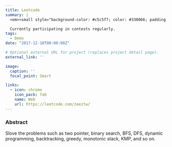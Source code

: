 ```yaml
---
title: Leetcode
summary: |
  <em><small style="background-color: #c5c5f7; color: #330066; padding: 5px;">C++/Python/DataStructure/Algorithm</small></em><br>

  Currently participating in contests regularly.
tags:
  - Demo
date: "2017-12-10T00:00:00Z"

# Optional external URL for project (replaces project detail page).
external_link: ''

image:
  caption: ''
  focal_point: Smart

links:
  - icon: chrome
    icon_pack: fab
    name: Web
    url: https://leetcode.com/zeeztw/
---
```

### Abstract
  Slove the problems such as two pointer, binary search, BFS, DFS, dynamic programming, backtracking, greedy, monotonic stack, KMP, and so on.